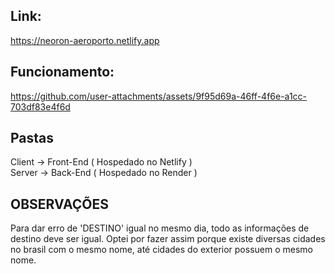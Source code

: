 ## Link:
https://neoron-aeroporto.netlify.app

## Funcionamento:


https://github.com/user-attachments/assets/9f95d69a-46ff-4f6e-a1cc-703df83e4f6d

## Pastas
Client -> Front-End ( Hospedado no Netlify )
<br/>
Server -> Back-End ( Hospedado no Render )

## OBSERVAÇÕES
Para dar erro de 'DESTINO' igual no mesmo dia, todo as informações de destino deve ser igual. Optei por fazer assim porque existe diversas cidades no brasil com o mesmo nome, até cidades do exterior possuem o mesmo nome.
